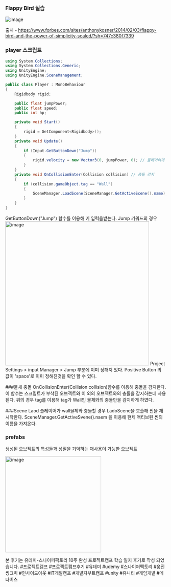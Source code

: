 ### Flappy Bird 실습
![image](https://github.com/iou-bohun/Udemy_Project_Camp/assets/56661597/0e0f001e-fa29-4634-849a-cffb867b4f16)

출처 - https://www.forbes.com/sites/anthonykosner/2014/02/03/flappy-bird-and-the-power-of-simplicity-scaled/?sh=747c380f7339

### player 스크립트
```c#
using System.Collections;
using System.Collections.Generic;
using UnityEngine;
using UnityEngine.SceneManagement;

public class Player : MonoBehaviour
{
    Rigidbody rigid;

    public float jumpPower;
    public float speed;
    public int hp;

    private void Start()
    {
        rigid = GetComponent<Rigidbody>();  
    }
    private void Update()
    {
        if (Input.GetButtonDown("Jump"))
        {
            rigid.velocity = new Vector3(0, jumpPower, 0); // 플레이어의 점프 
        }
    }
    private void OnCollisionEnter(Collision collision) // 충돌 감지
    {
        if (collision.gameObject.tag == "Wall")
        {
            SceneManager.LoadScene(SceneManager.GetActiveScene().name);
        }
    }
}
```

GetButtonDown("Jump") 함수를 이용해 키 입력을받는다. 
Jump 키워드의 경우   
<img width="450" alt="image" src="https://github.com/iou-bohun/Udemy_Project_Camp/assets/56661597/c9f14f0a-7f7e-41d1-8e7f-52694d61ec3c">
Project Settings > input Manager > Jump 부분에 이미 정해져 있다.
Positive Button 의 값이 'space'로 이미 정해진것을 확인 할 수 있다. 

###물체 충돌
OnCollisionEnter(Collision collision)함수를 이용해 충돌을 감지한다. 
이 함수는 스크립트가 부착된 오브젝트와 이 외의 오브젝트와의 충돌을 감지하는데 사용된다. 
위의 경우 tag를 이용해 tag가 Wall인 물체와의 충돌만을 감지하게 하였다. 

###Scene Laod
플레이어가 wall물체와 충돌할 경우 LadoScene을 호출해 씬을 재시작한다. 
SceneManager.GetActiveSvene().naem 을 이용해 현제 액티브된 씬의 이름을 가져온다. 

### prefabs
생성된 오브젝트의 특성들과 성질을 기억하는 재사용이 가능한 오브젝트  

<img width="300" alt="image" src="https://github.com/iou-bohun/Udemy_Project_Camp/assets/56661597/0157288b-e688-43bf-ba4e-dbe1980f2ec5">

본 후기는 유데미-스나이퍼팩토리 10주 완성 프로젝트캠프 학습 일지 후기로 작성 되었습니다.
#프로젝트캠프 #프로젝트캠프후기 #유데미 #udemy #스나이퍼팩토리 #웅진씽크빅 #인사이드아웃 #IT개발캠프 #개발자부트캠프 #unity #유니티 #게임개발 #메타버스 
